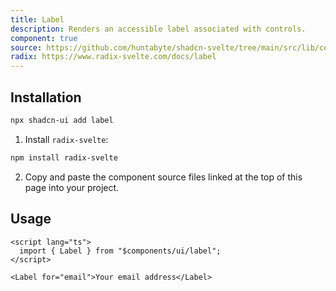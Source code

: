 ```yaml
---
title: Label
description: Renders an accessible label associated with controls.
component: true
source: https://github.com/huntabyte/shadcn-svelte/tree/main/src/lib/components/ui/label
radix: https://www.radix-svelte.com/docs/label
---
```


<script>
  import { LabelDemo, ComponentExample, ManualInstall } from '$lib/components/docs';
</script>

<ComponentExample src="src/lib/components/docs/examples/label/LabelDemo.svelte">

<div slot="example">
<LabelDemo />
</div>

</ComponentExample>

## Installation

```bash
npx shadcn-ui add label
```

<ManualInstall>

1. Install `radix-svelte`:

```bash
npm install radix-svelte
```

2. Copy and paste the component source files linked at the top of this page into your project.

</ManualInstall>

## Usage

```svelte
<script lang="ts">
  import { Label } from "$components/ui/label";
</script>
```

```svelte
<Label for="email">Your email address</Label>
```
